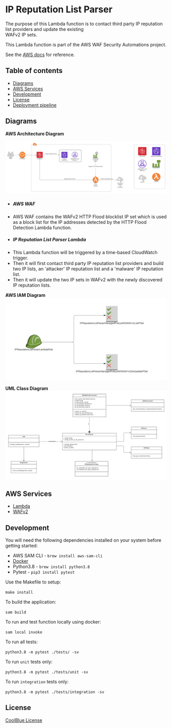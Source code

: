 
# IP Reputation List Parser  
  
The purpose of this Lambda function is to contact third party IP reputation list providers and update the existing  
WAFv2 IP sets.   
  
This Lambda function is part of the AWS WAF Security Automations project.  
  
See the [AWS docs](https://docs.aws.amazon.com/solutions/latest/aws-waf-security-automations/architecture.html) for reference.  
  
## Table of contents  
  
* [Diagrams](#diagrams)  
* [AWS Services](#aws-services)  
* [Development](#development)  
* [License](#License)  
* [Deployment pipeline](https://teamcity.coolblue.eu/project/CloudFormation_Sam_EuWest1_HttpFloodCleanup?mode=builds&projectTab=overview)  
  
  
## Diagrams  

**AWS Architecture Diagram** 
 
![AWS Architecture Diagram](docs/diagrams/ip-reputation-list-parser-AWS-architecture-diagram.png)  

- ##### AWS WAF  
 - AWS WAF contains the WAFv2 HTTP Flood blocklist IP set which is used as a block list for the IP addresses detected by the HTTP Flood Detection Lambda function.  
- ##### IP Reputation List Parser Lambda  
 - This Lambda function will be triggered by a time-based CloudWatch trigger.    
  - Then it will first contact third party IP reputation list providers and build two IP lists, an 'attacker' IP reputation list and a 'malware' IP reputation list.  
  - Then it will update the two IP sets in WAFv2 with the newly discovered IP reputation lists.  

**AWS IAM Diagram** ![AWS IAM Diagram](docs/diagrams/ip-reputation-list-parser-AWS-IAM-diagram.png)      
    
    
**UML Class Diagram**    
 ![UML Class Diagram](docs/diagrams/ip-reputation-list-parser-UML-class-diagram.png)

## AWS Services  
  
- [Lambda](https://aws.amazon.com/documentation/lambda)  
- [WAFv2](https://docs.aws.amazon.com/waf/latest/APIReference/Welcome.html)  
  
  
## Development  
You will need the following dependencies installed on your system before getting started:  
  
 * AWS SAM CLI - `brew install aws-sam-cli`  
 * [Docker](https://www.docker.com/products/docker-desktop)  
 * Python3.8 - `brew install python3.8`  
 * Pytest - `pip3 install pytest`  
  
  
Use the Makefile to setup:  
  
`make install`  
  
To build the application:  
  
`sam build`  
  
To run and test function locally using docker:  
  
`sam local invoke`  
  
To run all tests:  
  
`python3.8 -m pytest ./tests/ -sv`  
  
To run `unit` tests only:  
  
`python3.8 -m pytest ./tests/unit -sv`  
  
To run `integration` tests only:  
  
`python3.8 -m pytest ./tests/integration -sv`  
  
## License  
[CoolBlue License](./LICENSE.md)